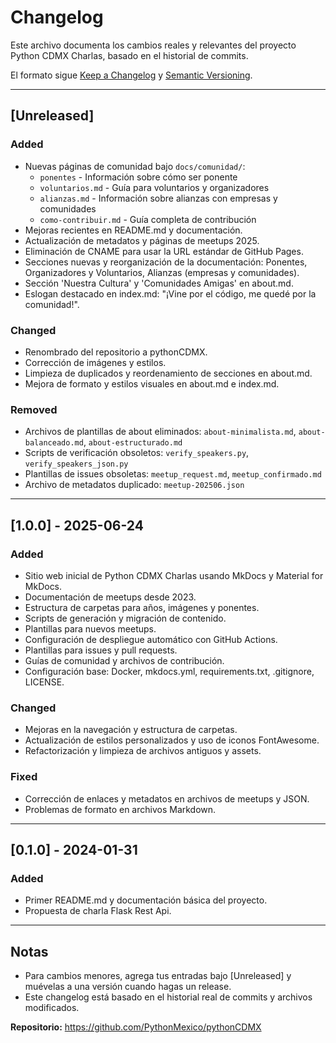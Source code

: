 # Changelog

Este archivo documenta los cambios reales y relevantes del proyecto Python CDMX Charlas, basado en el historial de commits.

El formato sigue [Keep a Changelog](https://keepachangelog.com/es-ES/1.0.0/) y [Semantic Versioning](https://semver.org/spec/v2.0.0.html).

---

## [Unreleased]

### Added
- Nuevas páginas de comunidad bajo `docs/comunidad/`:
  - `ponentes` - Información sobre cómo ser ponente
  - `voluntarios.md` - Guía para voluntarios y organizadores
  - `alianzas.md` - Información sobre alianzas con empresas y comunidades
  - `como-contribuir.md` - Guía completa de contribución
- Mejoras recientes en README.md y documentación.
- Actualización de metadatos y páginas de meetups 2025.
- Eliminación de CNAME para usar la URL estándar de GitHub Pages.
- Secciones nuevas y reorganización de la documentación: Ponentes, Organizadores y Voluntarios, Alianzas (empresas y comunidades).
- Sección 'Nuestra Cultura' y 'Comunidades Amigas' en about.md.
- Eslogan destacado en index.md: "¡Vine por el código, me quedé por la comunidad!".

### Changed
- Renombrado del repositorio a pythonCDMX.
- Corrección de imágenes y estilos.
- Limpieza de duplicados y reordenamiento de secciones en about.md.
- Mejora de formato y estilos visuales en about.md e index.md.

### Removed
- Archivos de plantillas de about eliminados: `about-minimalista.md`, `about-balanceado.md`, `about-estructurado.md`
- Scripts de verificación obsoletos: `verify_speakers.py`, `verify_speakers_json.py`
- Plantillas de issues obsoletas: `meetup_request.md`, `meetup_confirmado.md`
- Archivo de metadatos duplicado: `meetup-202506.json`

---

## [1.0.0] - 2025-06-24

### Added
- Sitio web inicial de Python CDMX Charlas usando MkDocs y Material for MkDocs.
- Documentación de meetups desde 2023.
- Estructura de carpetas para años, imágenes y ponentes.
- Scripts de generación y migración de contenido.
- Plantillas para nuevos meetups.
- Configuración de despliegue automático con GitHub Actions.
- Plantillas para issues y pull requests.
- Guías de comunidad y archivos de contribución.
- Configuración base: Docker, mkdocs.yml, requirements.txt, .gitignore, LICENSE.

### Changed
- Mejoras en la navegación y estructura de carpetas.
- Actualización de estilos personalizados y uso de iconos FontAwesome.
- Refactorización y limpieza de archivos antiguos y assets.

### Fixed
- Corrección de enlaces y metadatos en archivos de meetups y JSON.
- Problemas de formato en archivos Markdown.

---

## [0.1.0] - 2024-01-31

### Added
- Primer README.md y documentación básica del proyecto.
- Propuesta de charla Flask Rest Api.

---

## Notas

- Para cambios menores, agrega tus entradas bajo [Unreleased] y muévelas a una versión cuando hagas un release.
- Este changelog está basado en el historial real de commits y archivos modificados.

**Repositorio:** https://github.com/PythonMexico/pythonCDMX

